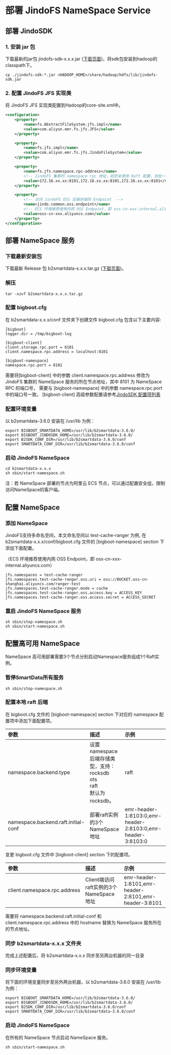 # 部署 JindoFS NameSpace Service

## 部署 JindoSDK
### 1. 安装 jar 包
下载最新的jar包 jindofs-sdk-x.x.x.jar ([下载页面](../jindosdk_download.md))，将sdk包安装到hadoop的classpath下。
```
cp ./jindofs-sdk-*.jar <HADOOP_HOME>/share/hadoop/hdfs/lib/jindofs-sdk.jar
```

### 2. 配置 JindoFS JFS 实现类
将 JindoFS JFS 实现类配置到Hadoop的core-site.xml中。
```xml
<configuration>
    <property>
        <name>fs.AbstractFileSystem.jfs.impl</name>
        <value>com.aliyun.emr.fs.jfs.JFS</value>
    </property>

    <property>
        <name>fs.jfs.impl</name>
        <value>com.aliyun.emr.fs.jfs.JindoFileSystem</value>
    </property>

    <property>
        <name>fs.jfs.namespace.rpc-address</name>
        <!-- JindoFS 集群的 namespace rpc 地址，如您未使用 Raft 配置，添加一个 rpc-address 即可 -->
        <value>172.16.xx.xx:8101,172.16.xx.xx:8101,172.16.xx.xx:8101</value>
    </property>

    <property>
        <!-- 访问 JindoFS OSS 后端存储的 Endpoint  -->
        <name>jindo.common.oss.endpoint</name>
      	<!-- ECS 环境推荐使用内网 OSS Endpoint，即 oss-cn-xxx-internal.aliyuncs.com -->
        <value>oss-cn-xxx.aliyuncs.com</value>
    </property>
</configuration>
```

## 部署 NameSpace 服务
### 下载最新安装包

下载最新 Release 包 b2smartdata-x.x.x.tar.gz ([下载页面](../jindosdk_download.md))。

### 解压
```
tar -xzvf b2smartdata-x.x.x.tar.gz
```

### 配置 bigboot.cfg
在 b2smartdata-x.x.x/conf 文件夹下创建文件 bigboot.cfg  包含以下主要内容:
```
[bigboot]
logger.dir = /tmp/bigboot-log

[bigboot-client]
client.storage.rpc.port = 6101
client.namespace.rpc.address = localhost:8101

[bigboot-namespace]
namespace.rpc.port = 8101
```
需要将[bigboot-client] 中的参数 client.namespace.rpc.address 修改为 JindoFS 集群的 NameSpace 服务的所在节点地址，其中 8101 为 NameSpace RPC 的端口号， 需要与 [bigboot-namespace] 中的参数 namespace.rpc.port 中的端口号一致。
[bigboot-client] 高级参数配置请参考[JindoSDK 配置项列表](../configuration/jindosdk_configuration_list_3_x.md)

### 配置环境变量
以 b2smartdata-3.6.0 安装在 /usr/lib 为例：
```
export BIGBOOT_SMARTDATA_HOME=/usr/lib/b2smartdata-3.6.0/
export BIGBOOT_JINDOSDK_HOME=/usr/lib/b2smartdata-3.6.0/
export B2SDK_CONF_DIR=/usr/lib/b2smartdata-3.6.0/conf
export SMARTDATA_CONF_DIR=/usr/lib/b2smartdata-3.6.0/conf
```

### 启动 JindoFS NameSpace
```
cd b2smartdata-x.x.x
sh sbin/start-namespace.sh
```
注：若 NameSpace 部署的节点为阿里云 ECS 节点，可以通过配置安全组，限制访问NameSpace的客户端。

## 配置 NameSpace
### 添加 NameSpace
JindoFS支持多命名空间，本文命名空间以 test-cache-ranger 为例, 在 b2smartdata-x.x.x/conf/bigboot.cfg 文件的 [bigboot-namespace] section 下添加下面配置。

（ECS 环境推荐使用内网 OSS Endpoint，即 oss-cn-xxx-internal.aliyuncs.com）

```
jfs.namespaces = test-cache-ranger
jfs.namespaces.test-cache-ranger.oss.uri = oss://BUCKET.oss-cn-shanghai.aliyuncs.com/ranger-test
jfs.namespaces.test-cache-ranger.mode = cache
jfs.namespaces.test-cache-ranger.oss.access.key = ACCESS_KEY
jfs.namespaces.test-cache-ranger.oss.access.secret = ACCESS_SECRET
```
### 重启 JindoFS NameSpace 服务
```
sh sbin/stop-namespace.sh
sh sbin/start-namespace.sh
```

## 配置高可用 NameSpace
NameSpace 高可用部署需要3个节点分别启动Namespace服务组成1个Raft实例。
### 暂停SmartData所有服务
```
sh sbin/stop-namespace.sh
```
### 配置本地 raft 后端
在 bigboot.cfg 文件的 [bigboot-namespace] section 下对应的 namespace 配置项中添加下面配置项。

| 参数 | 描述 | 示例 |
| :--- | :--- | :--- |
| namespace.backend.type | 设置namespace后端存储类型，支持：<br /> rocksdb <br /> ots <br /> raft <br /> 默认为rocksdb。 | raft |
| namespace.backend.raft.initial-conf | 部署raft实例的3个NameSpace地址 | emr-header-1:8103:0,emr-header-2:8103:0,emr-header-3:8103:0 |

变更 bigboot.cfg 文件中 [bigboot-client] section 下的配置项。

| 参数 | 描述 | 示例 |
| :--- | :--- | :--- |
| client.namespace.rpc.address | Client端访问raft实例的3个NameSpace地址 | emr-header-1:8101,emr-header-2:8101,emr-header-3:8101 |

需要将 namespace.backend.raft.initial-conf 和 client.namespace.rpc.address 中的 hostname 替换为 NameSpace 服务所在的节点地址。

### 同步 b2smartdata-x.x.x 文件夹
完成上述配置后，将 b2smartdata-x.x.x 同步至另两台机器的同一目录

### 同步环境变量
将下面的环境变量同步至另外两台机器，以 b2smartdata-3.6.0 安装在 /usr/lib 为例：
```
export BIGBOOT_SMARTDATA_HOME=/usr/lib/b2smartdata-3.6.0/
export BIGBOOT_JINDOSDK_HOME=/usr/lib/b2smartdata-3.6.0/
export B2SDK_CONF_DIR=/usr/lib/b2smartdata-3.6.0/conf
export SMARTDATA_CONF_DIR=/usr/lib/b2smartdata-3.6.0/conf
```
### 启动 JindoFS NameSpace
在所有的 NameSpace 节点启动 NameSpace 服务。
```
sh sbin/start-namespace.sh
```
